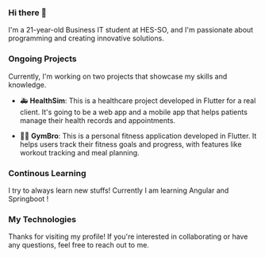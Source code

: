 ### Hi there 👋


I'm a 21-year-old Business IT student at HES-SO, and I'm passionate about programming and creating innovative solutions. 

### Ongoing Projects
Currently, I'm working on two projects that showcase my skills and knowledge.

- 🚑 **HealthSim**: This is a healthcare project developed in Flutter for a real client. It's going to be a web app and a mobile app that helps patients manage their health records and appointments.

- 🏋️‍♀️ **GymBro**: This is a personal fitness application developed in Flutter. It helps users track their fitness goals and progress, with features like workout tracking and meal planning.

### Continous Learning

I try to always learn new stuffs! Currently I am learning Angular and Springboot ! 

### My Technologies



Thanks for visiting my profile! If you're interested in collaborating or have any questions, feel free to reach out to me.


